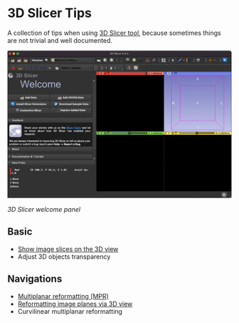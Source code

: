 # 3D Slicer Tips

A collection of tips when using [3D Slicer tool](https://www.slicer.org/), because sometimes things are not trivial and well documented. 

<img src="figs/3dslicer-welcome.png" title="" alt="" data-align="center">

*3D Slicer welcome panel*

## Basic

* [Show image slices on the 3D view](basic/show-images-slices-on-3d.md)
* Adjust 3D objects transparency

## Navigations

- [Multiplanar reformatting (MPR)](basic/interactive-multiplanar-reformatting.md)
- [Reformatting image planes via 3D view](basic/reformat-via-3d.md)
- Curvilinear multiplanar reformatting
